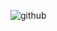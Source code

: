 ![github](https://github.com/newave-collective/.github/assets/60163694/8d93abfa-5da0-4f68-a7a2-50959bd3f5d7)

